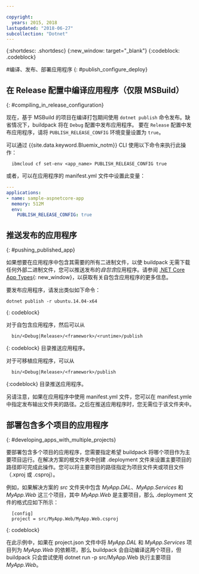 ```yaml
---

copyright:
  years: 2015, 2018
lastupdated: "2018-06-27"
subcollection: "Dotnet"
---
```


{:shortdesc: .shortdesc}
{:new_window: target="_blank"}
{:codeblock: .codeblock}


#编译、发布、部署应用程序
{: #publish_configure_deploy}

## 在 Release 配置中编译应用程序（仅限 MSBuild）
{: #compiling_in_release_configuration}

现在，基于 MSBuild 的项目在编译打包期间使用 `dotnet publish` 命令发布。缺省情况下，buildpack 将在 `Debug` 配置中发布应用程序。
要在 `Release` 配置中发布应用程序，请将 `PUBLISH_RELEASE_CONFIG` 环境变量设置为 `true`。

可以通过 {{site.data.keyword.Bluemix_notm}} CLI 使用以下命令来执行此操作：

```shell
  ibmcloud cf set-env <app_name> PUBLISH_RELEASE_CONFIG true
```

或者，可以在应用程序的 manifest.yml 文件中设置此变量：

```yml
---
applications:
- name: sample-aspnetcore-app
  memory: 512M
  env:
    PUBLISH_RELEASE_CONFIG: true
```

## 推送发布的应用程序
{: #pushing_published_app}

如果想要在应用程序中包含其需要的所有二进制文件，以使 buildpack 无需下载任何外部二进制文件，您可以推送发布的*自包含*应用程序。请参阅 [.NET Core App Types](https://docs.microsoft.com/en-us/dotnet/articles/core/app-types){: new_window}，以获取有关自包含应用程序的更多信息。

要发布应用程序，请发出类似如下命令：
```
dotnet publish -r ubuntu.14.04-x64 
```
{: codeblock}

对于自包含应用程序，然后可以从 
```
  bin/<Debug|Release>/<framework>/<runtime>/publish
```
{: codeblock}
目录推送应用程序。



对于可移植应用程序，可以从 
```
  bin/<Debug|Release>/<framework>/publish
```
{:codeblock}
目录推送应用程序。



另请注意，如果在应用程序中使用 manifest.yml 文件，您可以在 manifest.ymle 中指定发布输出文件夹的路径。之后在推送应用程序时，您无需位于该文件夹中。

## 部署包含多个项目的应用程序
{: #developing_apps_with_multiple_projects}

要部署包含多个项目的应用程序，您需要指定希望 buildpack 将哪个项目作为主要项目运行。在解决方案的根文件夹中创建 .deployment 文件来设置主要项目的路径即可完成此操作。您可以将主要项目的路径指定为项目文件夹或项目文件（.xproj 或 .csproj）。

例如，如果解决方案的 *src* 文件夹中包含 *MyApp.DAL*、*MyApp.Services* 和 *MyApp.Web* 这三个项目，其中 *MyApp.Web* 是主要项目，那么 .deployment 文件的格式应如下所示：
```
  [config]
  project = src/MyApp.Web/MyApp.Web.csproj
```
{: codeblock}

在此示例中，如果在 project.json 文件中将 *MyApp.DAL* 和 *MyApp.Services* 项目列为 *MyApp.Web* 的依赖项，那么 buildpack 会自动编译这两个项目，但 buildpack 只会尝试使用 dotnet run -p src/MyApp.Web 执行主要项目 *MyApp.Web*。
